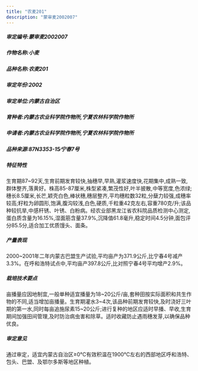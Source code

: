 ```yaml
---
title: "农麦201"
description: "蒙审麦2002007"
---
```

##### 审定编号:蒙审麦2002007

##### 作物名称:小麦

##### 品种名称:农麦201

##### 审定年份:2002

##### 审定单位:内蒙古自治区

##### 育种者:内蒙古农业科学院作物所,宁夏农林科学院作物所

##### 申请者:内蒙古农业科学院作物所,宁夏农林科学院作物所

##### 品种来源:87N3353-15∕宁春7号

##### 特征特性
生育期87~92天,生育前期发育较快,抽穗早,早熟,灌浆速度快,花期集中,成熟一致,群体整齐,落黄好。株高85-87厘米,株型紧凑,繁茂性好,叶半披散,中等宽度,色浓绿;穗长8.5厘米,长芒,颖壳白色,棒状穗,穗层整齐,平均穗粒数32粒,分蘖力较强,成穗率较高;籽粒为卵圆形,饱满,腹沟较浅,白色,硬质,千粒重42克左右,容重780克/升;该品种较抗旱,中感秆锈、叶锈、白粉病。经农业部黑龙江省农科院品质检测中心测定,蛋白质含量为16.15%,湿面筋含量37.9%,沉降值61.8毫升,稳定时间4.5分钟,面包评分85.5分,适合加工优质馒头、面条。

##### 产量表现
2000~2001年二年内蒙古巴盟生产试验,平均亩产为371.9公斤,比宁春4号减产3.3%。在呼和浩特试点中,平均亩产397.8公斤,比对照宁春4号平均增产2.9%。

##### 栽培技术要点
亩播量应因地制宜,一般单种适宜播量为18~20公斤/亩,套种田按实际面积和共生作物的不同,适当增加亩播量。生育期灌水3~4次,该品种前期发育较快,及时浇好三叶期的第一水,同时每亩追施尿素15~20公斤;进行复种的地区应适时早播、早收,生育期间加强田间管理,及时防治病虫害和除草。适时收藏防止遇雨穗发芽,以确保品种优良。

##### 审定意见
通过审定，适宜内蒙古自治区≥0℃有效积温在1900℃左右的西部地区呼和浩特、包头、巴盟、及鄂尔多斯等地区种植。
